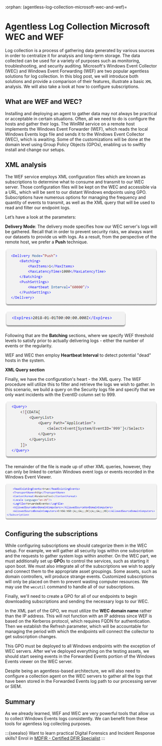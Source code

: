 :orphan:
(agentless-log-collection-microsoft-wec-and-wef)=

# Agentless Log Collection Microsoft WEC and WEF

Log collection is a process of gathering data generated by various sources in order to centralize it for analysis and long-term storage. The data collected can be used for a variety of purposes such as monitoring, troubleshooting, and security auditing. Microsoft's Windows Event Collector (WEC) and Windows Event Forwarding (WEF) are two popular agentless solutions for log collection. In this blog post, we will introduce both solutions and provide a comparison of their features, illustrate a basic `XML` analysis. We will also take a look at how to configure subscriptions.

## What are WEF and WEC?

Installing and deploying an agent to gather data may not always be practical or acceptable in certain situations. Often, all we need to do is configure the hosts and gather their logs. The WinRM service on a remote host implements the Windows Event Forwarder (WEF), which reads the local Windows Events logs file and sends it to the Windows Event Collector (WEC), which is awaiting. Some of the customizations will be done at the domain level using Group Policy Objects (GPOs), enabling us to swiftly install and change our setups.

## XML analysis

The WEF service employs XML configuration files which are known as subscriptions to determine what to consume and transmit to our WEC server. Those configuration files will be kept on the WEC and accessible via a URL, which will be sent to our distant Windows endpoints using GPO. Subscriptions have numerous options for managing the frequency and quantity of events to transmit, as well as the XML query that will be used to read and filter our endpoint logs.

Let’s have a look at the parameters:

**Delivery Mode**: The delivery mode specifies how our WEC server's logs will be gathered. Recall that in order to prevent security risks, we always want our datasets to provide us with logs. As a result, from the perspective of the remote host, we prefer a **Push** technique.

![alt img](images/log-collection-23.png)

![alt img](images/log-collection-24.png)

Following that are the **Batching** sections, where we specify WEF threshold levels to satisfy prior to actually delivering logs - either the number of events or the regularity.

WEF and WEC then employ **Heartbeat Interval** to detect potential "dead" hosts in the system.

**XML Query section**

Finally, we have the configuration's heart - the XML query. The WEF procedure will utilize this to filter and retrieve the logs we wish to gather.
In this scenario, we build a query on the Security logs file and specify that we only want incidents with the EventID column set to 999.

![alt img](images/log-collection-25.png)

The remainder of the file is made up of other XML queries, however, they can only be linked to certain Windows event logs or events recorded in the Windows Event Viewer.

![alt img](images/log-collection-26.png)

## Configuring the subscriptions

While configuring subscriptions we should categorize them in the WEC setup.
For example, we will gather all security logs within one subscription and the requests to gather system logs within another. On the WEC part, we must additionally set up **GPO**s to control the services, such as starting it upon boot. We must also integrate all of the subscriptions we wish to apply and connect them to the appropriate asset groupings. Some assets, such as domain controllers, will produce strange events. Customized subscriptions will only be placed on them to prevent wasting computer resources. We may use the `wecutil` command to handle all of our subscriptions.

Finally, we'll need to create a GPO for all of our endpoints to begin downloading subscriptions and sending the necessary logs to our WEC.

In the XML part of the GPO, we must utilize the **WEC domain name** rather than the IP address. This will not function with an IP address since WEF is based on the Kerberos protocol, which requires FQDN for authentication. Then we establish the Refresh parameter, which will be accountable for managing the period with which the endpoints will connect the collector to get subscription changes.

This GPO must be deployed to all Windows endpoints with the exception of WEC servers. After we've deployed everything on the testing assets, we should start seeing events in the Forwarded Events portion of the Windows Events viewer on the WEC server.

Despite being an agentless-based architecture, we will also need to configure a collection agent on the WEC servers to gather all the logs that have been stored in the Forwarded Events log path to our processing server or SIEM.

## Summary

As we already learned, WEF and WEC are very powerful tools that allow us to collect Windows Events logs consistently. We can benefit from these tools for agentless log collecting purposes.

:::{seealso}
Want to learn practical Digital Forensics and Incident Response skills? Enrol in [MDFIR - Certified DFIR Specialist](https://www.mosse-institute.com/certifications/mdfir-certified-dfir-specialist.html)
:::
